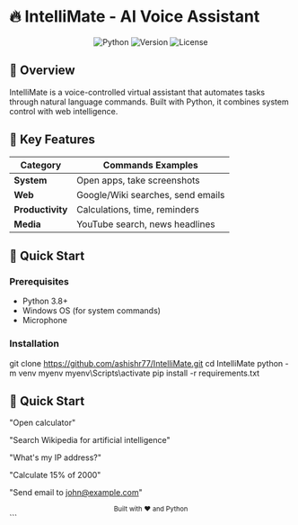 # 🔥 IntelliMate - AI Voice Assistant

<div align="center">
  <img src="https://img.shields.io/badge/Python-3.8+-blue?logo=python" alt="Python">
  <img src="https://img.shields.io/badge/Version-1.0.0-brightgreen" alt="Version">
  <img src="https://img.shields.io/github/license/ashishr77/IntelliMate" alt="License">
</div>

## 🎯 Overview
IntelliMate is a voice-controlled virtual assistant that automates tasks through natural language commands. Built with Python, it combines system control with web intelligence.

## 🌟 Key Features
| Category       | Commands Examples                  |
|----------------|-----------------------------------|
| **System**     | Open apps, take screenshots       |
| **Web**        | Google/Wiki searches, send emails |
| **Productivity**| Calculations, time, reminders    |
| **Media**      | YouTube search, news headlines   |

## 🚀 Quick Start

### Prerequisites
- Python 3.8+
- Windows OS (for system commands)
- Microphone

### Installation

git clone https://github.com/ashishr77/IntelliMate.git
cd IntelliMate
python -m venv myenv
myenv\Scripts\activate
pip install -r requirements.txt

## 🚀 Quick Start

"Open calculator"

"Search Wikipedia for artificial intelligence"

"What's my IP address?"

"Calculate 15% of 2000"

"Send email to john@example.com"

<div align="center"> <sub>Built with ❤️ and Python</sub> </div> ```
